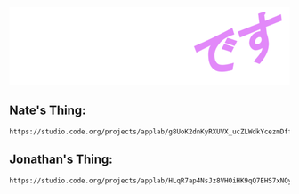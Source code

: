 ![Ableton Desu](./ableton_desu2.png)

## Nate's Thing:

```
https://studio.code.org/projects/applab/g8UoK2dnKyRXUVX_ucZLWdkYcezmDff6lTgxVgc3ack
```

## Jonathan's Thing:

```
https://studio.code.org/projects/applab/HLqR7ap4NsJz8VHOiHK9qQ7EHS7xNOyItJCYiqcxWN0
```
